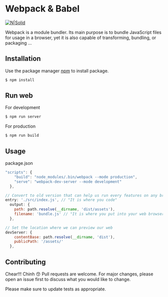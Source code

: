 <!-- @format -->

# Webpack & Babel

[![N|Solid](https://cdn.auth0.com/blog/webpack/logo.png)](https://webpack.js.org/)

Webpack is a module bundler. Its main purpose is to bundle JavaScript files for usage in a browser, yet it is also capable of transforming, bundling, or packaging ...

## Installation

Use the package manager [npm](https://www.npmjs.com/) to install package.

```sh
$ npm install
```

## Run web

For development

```bash
$ npm run server
```

For production

```bash
$ npm run build
```

## Usage

package.json

```javascript
"scripts": {
    "build": "node_modules/.bin/webpack --mode production",
    "serve": "webpack-dev-server --mode development"
  },
```

```javascript
// Convert to old version that can help us run every features on any browser
entry: './src/index.js', // "It is where you code"
  output: {
    path: path.resolve(__dirname, 'dist/assets'),
    filename: 'bundle.js' // "It is where you put into your web browser"
  },
```

```javascript
// Set the location where we can preview our web
devServer: {
    contentBase: path.resolve(__dirname, 'dist'),
    publicPath: '/assets/'
  },
```

## Contributing

Chear!!! Chinh :kissing_smiling_eyes: Pull requests are welcome. For major changes, please open an issue first to discuss what you would like to change.

Please make sure to update tests as appropriate.
